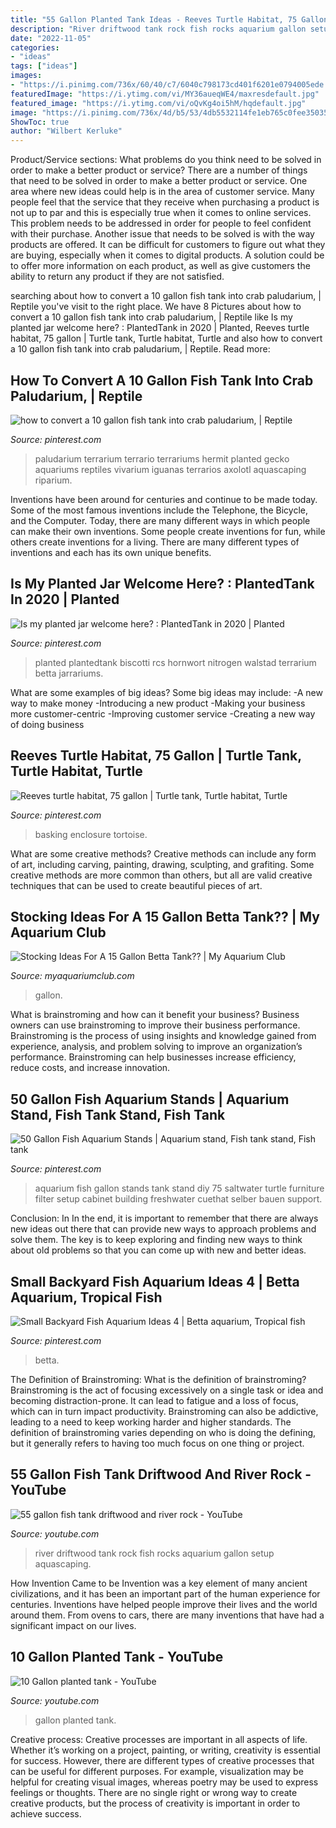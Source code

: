 ```yaml
---
title: "55 Gallon Planted Tank Ideas - Reeves Turtle Habitat, 75 Gallon"
description: "River driftwood tank rock fish rocks aquarium gallon setup aquascaping"
date: "2022-11-05"
categories:
- "ideas"
tags: ["ideas"]
images:
- "https://i.pinimg.com/736x/60/40/c7/6040c798173cd401f6201e0794005ede.jpg"
featuredImage: "https://i.ytimg.com/vi/MY36aueqWE4/maxresdefault.jpg"
featured_image: "https://i.ytimg.com/vi/oQvKg4oi5hM/hqdefault.jpg"
image: "https://i.pinimg.com/736x/4d/b5/53/4db5532114fe1eb765c0fee35035db9f.jpg"
ShowToc: true
author: "Wilbert Kerluke"
---
```



Product/Service sections: What problems do you think need to be solved in order to make a better product or service?
There are a number of things that need to be solved in order to make a better product or service. One area where new ideas could help is in the area of customer service. Many people feel that the service that they receive when purchasing a product is not up to par and this is especially true when it comes to online services. This problem needs to be addressed in order for people to feel confident with their purchase. Another issue that needs to be solved is with the way products are offered. It can be difficult for customers to figure out what they are buying, especially when it comes to digital products. A solution could be to offer more information on each product, as well as give customers the ability to return any product if they are not satisfied.

	

		
searching about how to convert a 10 gallon fish tank into crab paludarium, | Reptile you've visit to the right place. We have 8 Pictures about how to convert a 10 gallon fish tank into crab paludarium, | Reptile like Is my planted jar welcome here? : PlantedTank in 2020 | Planted, Reeves turtle habitat, 75 gallon | Turtle tank, Turtle habitat, Turtle and also how to convert a 10 gallon fish tank into crab paludarium, | Reptile. Read more:
		
    
## How To Convert A 10 Gallon Fish Tank Into Crab Paludarium, | Reptile

<img loading=lazy src="https://i.pinimg.com/736x/77/72/bd/7772bdd4d9aba63db07f7ad7fd26313e--paludarium-vivarium.jpg" onerror="this.onerror=null;this.src='https://tse2.mm.bing.net/th?id=OIP.t2Z7HxGCd1pvqAkj5pBXiwHaFX&amp;pid=15.1';" alt="how to convert a 10 gallon fish tank into crab paludarium, | Reptile">

_Source: pinterest.com_

>paludarium terrarium terrario terrariums hermit planted gecko aquariums reptiles vivarium iguanas terrarios axolotl aquascaping riparium. 

	

Inventions have been around for centuries and continue to be made today. Some of the most famous inventions include the Telephone, the Bicycle, and the Computer. Today, there are many different ways in which people can make their own inventions. Some people create inventions for fun, while others create inventions for a living. There are many different types of inventions and each has its own unique benefits.

    
## Is My Planted Jar Welcome Here? : PlantedTank In 2020 | Planted

<img loading=lazy src="https://i.pinimg.com/originals/f9/38/80/f938808dd369e28520c9291b3baf8e85.png" onerror="this.onerror=null;this.src='https://tse3.mm.bing.net/th?id=OIP.g-_GIAVX7_Tertw1BxDKKwHaPP&amp;pid=15.1';" alt="Is my planted jar welcome here? : PlantedTank in 2020 | Planted">

_Source: pinterest.com_

>planted plantedtank biscotti rcs hornwort nitrogen walstad terrarium betta jarrariums. 

	

What are some examples of big ideas?
Some big ideas may include: 
-A new way to make money 
-Introducing a new product 
-Making your business more customer-centric 
-Improving customer service 
-Creating a new way of doing business

    
## Reeves Turtle Habitat, 75 Gallon | Turtle Tank, Turtle Habitat, Turtle

<img loading=lazy src="https://i.pinimg.com/736x/60/40/c7/6040c798173cd401f6201e0794005ede.jpg" onerror="this.onerror=null;this.src='https://tse4.mm.bing.net/th?id=OIP.wzQjOT3FfCOLcdMIInWwagHaFj&amp;pid=15.1';" alt="Reeves turtle habitat, 75 gallon | Turtle tank, Turtle habitat, Turtle">

_Source: pinterest.com_

>basking enclosure tortoise. 

	

What are some creative methods?
Creative methods can include any form of art, including carving, painting, drawing, sculpting, and grafiting. Some creative methods are more common than others, but all are valid creative techniques that can be used to create beautiful pieces of art.

    
## Stocking Ideas For A 15 Gallon Betta Tank?? | My Aquarium Club

<img loading=lazy src="https://dlgdxii3fgupk.cloudfront.net/myaquariumclub.com/images/fbfiles/images/828w/D9F3E914-B378-4A1C-BAD6-BA3923BB530A-d9jiinjig7_v_1565280375.jpeg" onerror="this.onerror=null;this.src='https://tse4.mm.bing.net/th?id=OIP.aYwtL7gO8eJHhTjwlvzSMgHaFj&amp;pid=15.1';" alt="Stocking Ideas For A 15 Gallon Betta Tank?? | My Aquarium Club">

_Source: myaquariumclub.com_

>gallon. 

	

What is brainstroming and how can it benefit your business?
Business owners can use brainstroming to improve their business performance. Brainstroming is the process of using insights and knowledge gained from experience, analysis, and problem solving to improve an organization’s performance. Brainstroming can help businesses increase efficiency, reduce costs, and increase innovation.

    
## 50 Gallon Fish Aquarium Stands | Aquarium Stand, Fish Tank Stand, Fish Tank

<img loading=lazy src="https://i.pinimg.com/736x/a2/d2/ab/a2d2ab8f6cd2debcf8b2ff10107e2379--diy-aquarium-stand-aquarium-design.jpg" onerror="this.onerror=null;this.src='https://tse3.mm.bing.net/th?id=OIP.ZmJvkl_-3p4-YGPVxf-KUQHaJ3&amp;pid=15.1';" alt="50 Gallon Fish Aquarium Stands | Aquarium stand, Fish tank stand, Fish tank">

_Source: pinterest.com_

>aquarium fish gallon stands tank stand diy 75 saltwater turtle furniture filter setup cabinet building freshwater cuethat selber bauen support. 

	

Conclusion: In
In the end, it is important to remember that there are always new ideas out there that can provide new ways to approach problems and solve them. The key is to keep exploring and finding new ways to think about old problems so that you can come up with new and better ideas.

    
## Small Backyard Fish Aquarium Ideas 4 | Betta Aquarium, Tropical Fish

<img loading=lazy src="https://i.pinimg.com/736x/4d/b5/53/4db5532114fe1eb765c0fee35035db9f.jpg" onerror="this.onerror=null;this.src='https://tse2.mm.bing.net/th?id=OIP.Yo2tXVVD7tQQHx-E1tDntwHaLD&amp;pid=15.1';" alt="Small Backyard Fish Aquarium Ideas 4 | Betta aquarium, Tropical fish">

_Source: pinterest.com_

>betta. 

	

The Definition of Brainstroming: What is the definition of brainstroming?
Brainstroming is the act of focusing excessively on a single task or idea and becoming distraction-prone. It can lead to fatigue and a loss of focus, which can in turn impact productivity. Brainstroming can also be addictive, leading to a need to keep working harder and higher standards. The definition of brainstroming varies depending on who is doing the defining, but it generally refers to having too much focus on one thing or project.

    
## 55 Gallon Fish Tank Driftwood And River Rock - YouTube

<img loading=lazy src="https://i.ytimg.com/vi/oQvKg4oi5hM/hqdefault.jpg" onerror="this.onerror=null;this.src='https://tse3.mm.bing.net/th?id=OIP.m9QWyLyqyl81A5weZdK_SQHaFj&amp;pid=15.1';" alt="55 gallon fish tank driftwood and river rock - YouTube">

_Source: youtube.com_

>river driftwood tank rock fish rocks aquarium gallon setup aquascaping. 

	

How Invention Came to be
Invention was a key element of many ancient civilizations, and it has been an important part of the human experience for centuries. Inventions have helped people improve their lives and the world around them. From ovens to cars, there are many inventions that have had a significant impact on our lives.

    
## 10 Gallon Planted Tank - YouTube

<img loading=lazy src="https://i.ytimg.com/vi/MY36aueqWE4/maxresdefault.jpg" onerror="this.onerror=null;this.src='https://tse4.mm.bing.net/th?id=OIP.xApKJ_kKvDKoUr1WasfqEgHaEK&amp;pid=15.1';" alt="10 Gallon planted tank - YouTube">

_Source: youtube.com_

>gallon planted tank. 

	

Creative process:
Creative processes are important in all aspects of life. Whether it’s working on a project, painting, or writing, creativity is essential for success. However, there are different types of creative processes that can be useful for different purposes. For example, visualization may be helpful for creating visual images, whereas poetry may be used to express feelings or thoughts. There are no single right or wrong way to create creative products, but the process of creativity is important in order to achieve success.

